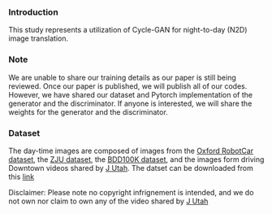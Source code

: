 ### Introduction
This study represents a utilization of Cycle-GAN for night-to-day (N2D) image translation.

### Note
We are unable to share our training details as our paper is still being reviewed. Once our paper is published, we will publish all of our codes. However, we have shared our dataset and Pytorch implementation of the generator and the discriminator. If anyone is interested, we will share the weights for the generator and the discriminator. 

### Dataset
The day-time images are composed of images from the [Oxford RobotCar dataset](https://robotcar-dataset.robots.ox.ac.uk/datasets/), the [ZJU dataset](https://github.com/elnino9ykl/ZJU-Dataset), the [BDD100K dataset](https://github.com/bdd100k/bdd100k), and the images form driving Downtown videos shared by [J Utah](https://www.youtube.com/channel/UCBcVQr-07MH-p9e2kRTdB3A).
The datset can be downloaded from this [link](https://drive.google.com/drive/folders/1OniXQ1b2oj8CMF-9nl3T101mZOYxq4W4?usp=sharing)


Disclaimer: Please note no copyright infrignement is intended, and we do not own nor claim to own any of the video shared by [J Utah](https://www.youtube.com/channel/UCBcVQr-07MH-p9e2kRTdB3A)
